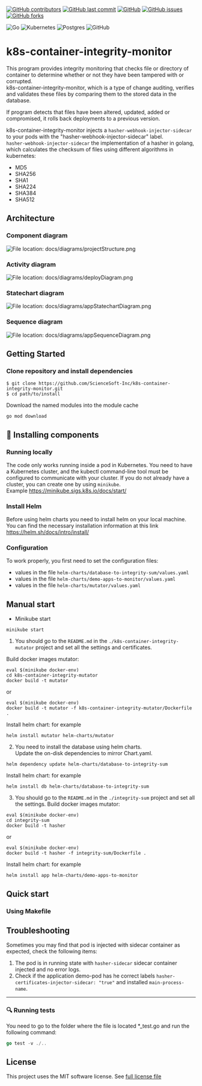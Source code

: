 [![GitHub contributors](https://img.shields.io/github/contributors/ScienceSoft-Inc/k8s-container-integrity-monitor)](https://github.com/ScienceSoft-Inc/k8s-container-integrity-monitor)
[![GitHub last commit](https://img.shields.io/github/last-commit/ScienceSoft-Inc/k8s-container-integrity-monitor)](https://github.com/ScienceSoft-Inc/k8s-container-integrity-monitor)
[![GitHub](https://img.shields.io/github/license/ScienceSoft-Inc/k8s-container-integrity-monitor)](https://github.com/ScienceSoft-Inc/k8s-container-integrity-monitor/blob/main/LICENSE)
[![GitHub issues](https://img.shields.io/github/issues/ScienceSoft-Inc/k8s-container-integrity-monitor)](https://github.com/ScienceSoft-Inc/k8s-container-integrity-monitor/issues)
[![GitHub forks](https://img.shields.io/github/forks/ScienceSoft-Inc/k8s-container-integrity-monitor)](https://github.com/ScienceSoft-Inc/k8s-container-integrity-monitor/network/members)

![Go](https://img.shields.io/badge/go-%2300ADD8.svg?style=for-the-badge&logo=go&logoColor=white)
![Kubernetes](https://img.shields.io/badge/kubernetes-%23326ce5.svg?style=for-the-badge&logo=kubernetes&logoColor=white)
![Postgres](https://img.shields.io/badge/postgres-%23316192.svg?style=for-the-badge&logo=postgresql&logoColor=white)
![GitHub](https://img.shields.io/badge/github-%23121011.svg?style=for-the-badge&logo=github&logoColor=white)

# k8s-container-integrity-monitor

This program provides integrity monitoring that checks file or   directory of container to determine whether or not they have been tampered with or corrupted.  
k8s-container-integrity-monitor, which is a type of change auditing, verifies and validates these files by comparing them to the stored data in the database.  

If program detects that files have been altered, updated, added or compromised, it rolls back deployments to a previous version.

k8s-container-integrity-monitor injects a `hasher-webhook-injector-sidecar` to your pods with the "hasher-webhook-injector-sidecar" label.  
`hasher-webhook-injector-sidecar` the implementation of a hasher in golang, which calculates the checksum of files using different algorithms in kubernetes:
* MD5
* SHA256
* SHA1
* SHA224
* SHA384
* SHA512

## Architecture
### Component diagram
![File location: docs/diagrams/projectStructure.png](/docs/diagrams/projectStructure.png?raw=true "Component diagram")
### Activity diagram
![File location: docs/diagrams/deployDiagram.png](/docs/diagrams/deployDiagram.png?raw=true "Activity diagram") 
### Statechart diagram
![File location: docs/diagrams/appStatechartDiagram.png](/docs/diagrams/appStatechartDiagram.png?raw=true "Statechart diagram")
### Sequence diagram
![File location: docs/diagrams/appSequenceDiagram.png](/docs/diagrams/appSequenceDiagram.png?raw=true "Sequence diagram") 
## Getting Started

### Clone repository and install dependencies
```
$ git clone https://github.com/ScienceSoft-Inc/k8s-container-integrity-monitor.git
$ cd path/to/install
```
Download the named modules into the module cache
```
go mod download
```

## :hammer: Installing components
### Running locally
The code only works running inside a pod in Kubernetes.
You need to have a Kubernetes cluster, and the kubectl command-line tool must be configured to communicate with your cluster.
If you do not already have a cluster, you can create one by using `minikube`.  
Example https://minikube.sigs.k8s.io/docs/start/

### Install Helm
Before using helm charts you need to install helm on your local machine.  
You can find the necessary installation information at this link https://helm.sh/docs/intro/install/

### Configuration
To work properly, you first need to set the configuration files:
+ values in the file `helm-charts/database-to-integrity-sum/values.yaml`
+ values in the file `helm-charts/demo-apps-to-monitor/values.yaml`
+ values in the file `helm-charts/mutator/values.yaml`

## Manual start
+ Minikube start
```
minikube start
```
1) You should go to the `README.md` in the `./k8s-container-integrity-mutator` project and set all the settings and certificates.

Build docker images mutator:
```
eval $(minikube docker-env)
cd k8s-container-integrity-mutator
docker build -t mutator
```
or 
```
eval $(minikube docker-env)
docker build -t mutator -f k8s-container-integrity-mutator/Dockerfile .
```
Install helm chart:
for example
```
helm install mutator helm-charts/mutator
```
2) You need to install the database using helm charts.  
Update the on-disk dependencies to mirror Chart.yaml.
```
helm dependency update helm-charts/database-to-integrity-sum
```
Install helm chart:
for example
```
helm install db helm-charts/database-to-integrity-sum
```

3) You should go to the `README.md` in the `./integrity-sum` project and set all the settings.
   Build docker images mutator:
```
eval $(minikube docker-env)
cd integrity-sum
docker build -t hasher
```
or
```
eval $(minikube docker-env)
docker build -t hasher -f integrity-sum/Dockerfile .
```
Install helm chart:
for example
```
helm install app helm-charts/demo-apps-to-monitor
```

## Quick start
### Using Makefile

## Troubleshooting
Sometimes you may find that pod is injected with sidecar container as expected, check the following items:

1) The pod is in running state with `hasher-sidecar` sidecar container injected and no error logs.
2) Check if the application demo-pod has he correct labels `hasher-certificates-injector-sidecar: "true"` and installed `main-process-name`.
___________________________
### :mag: Running tests

You need to go to the folder where the file is located *_test.go and run the following command:
```go
go test -v ./..
```

## License
This project uses the MIT software license. See [full license file](https://github.com/ScienceSoft-Inc/k8s-container-integrity-monitor/blob/main/LICENSE)
